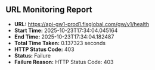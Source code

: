 ## URL Monitoring Report

- **URL:** https://api-gw1-prod1.fisglobal.com/gw/v1/health
- **Start Time:** 2025-10-23T17:34:04.045164
- **End Time:** 2025-10-23T17:34:04.182487
- **Total Time Taken:** 0.137323 seconds
- **HTTP Status Code:** 403
- **Status:** Failure
- **Failure Reason:** HTTP Status Code: 403
